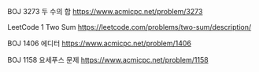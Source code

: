 BOJ 3273 두 수의 합
https://www.acmicpc.net/problem/3273

LeetCode 1 Two Sum
https://leetcode.com/problems/two-sum/description/

BOJ 1406 에디터
https://www.acmicpc.net/problem/1406

BOJ 1158 요세푸스 문제
https://www.acmicpc.net/problem/1158
